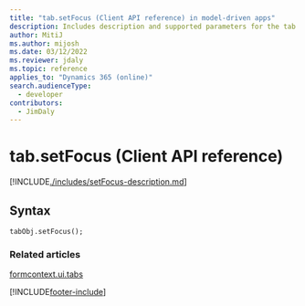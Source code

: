 ```yaml
---
title: "tab.setFocus (Client API reference) in model-driven apps"
description: Includes description and supported parameters for the tab.setFocus method.
author: MitiJ
ms.author: mijosh
ms.date: 03/12/2022
ms.reviewer: jdaly
ms.topic: reference
applies_to: "Dynamics 365 (online)"
search.audienceType: 
  - developer
contributors:
  - JimDaly
---
```

# tab.setFocus (Client API reference)

[!INCLUDE[./includes/setFocus-description.md](./includes/setFocus-description.md)]

## Syntax

`tabObj.setFocus();`

### Related articles

[formcontext.ui.tabs](../formcontext-ui-tabs.md)

[!INCLUDE[footer-include](../../../../../includes/footer-banner.md)]
